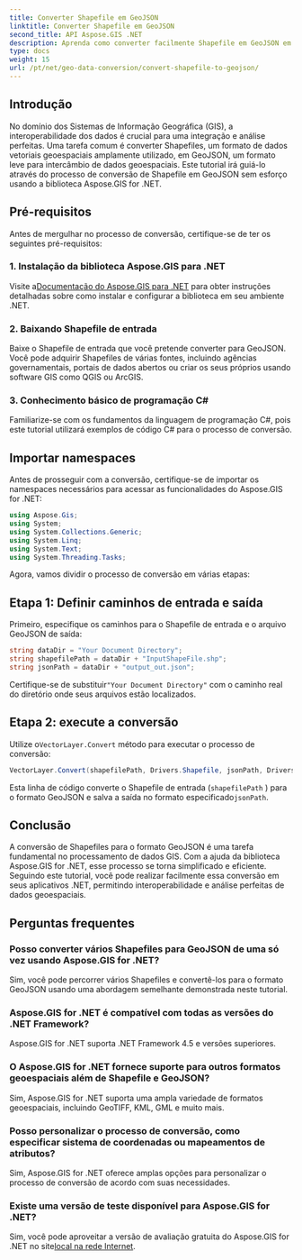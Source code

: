```yaml
---
title: Converter Shapefile em GeoJSON
linktitle: Converter Shapefile em GeoJSON
second_title: API Aspose.GIS .NET
description: Aprenda como converter facilmente Shapefile em GeoJSON em .NET usando Aspose.GIS. Siga nosso guia passo a passo para obter interoperabilidade de dados perfeita.
type: docs
weight: 15
url: /pt/net/geo-data-conversion/convert-shapefile-to-geojson/
---
```

## Introdução
No domínio dos Sistemas de Informação Geográfica (GIS), a interoperabilidade dos dados é crucial para uma integração e análise perfeitas. Uma tarefa comum é converter Shapefiles, um formato de dados vetoriais geoespaciais amplamente utilizado, em GeoJSON, um formato leve para intercâmbio de dados geoespaciais. Este tutorial irá guiá-lo através do processo de conversão de Shapefile em GeoJSON sem esforço usando a biblioteca Aspose.GIS for .NET.
## Pré-requisitos
Antes de mergulhar no processo de conversão, certifique-se de ter os seguintes pré-requisitos:
### 1. Instalação da biblioteca Aspose.GIS para .NET
 Visite a[Documentação do Aspose.GIS para .NET](https://reference.aspose.com/gis/net/) para obter instruções detalhadas sobre como instalar e configurar a biblioteca em seu ambiente .NET.
### 2. Baixando Shapefile de entrada
Baixe o Shapefile de entrada que você pretende converter para GeoJSON. Você pode adquirir Shapefiles de várias fontes, incluindo agências governamentais, portais de dados abertos ou criar os seus próprios usando software GIS como QGIS ou ArcGIS.
### 3. Conhecimento básico de programação C#
Familiarize-se com os fundamentos da linguagem de programação C#, pois este tutorial utilizará exemplos de código C# para o processo de conversão.

## Importar namespaces
Antes de prosseguir com a conversão, certifique-se de importar os namespaces necessários para acessar as funcionalidades do Aspose.GIS for .NET:
```csharp
using Aspose.Gis;
using System;
using System.Collections.Generic;
using System.Linq;
using System.Text;
using System.Threading.Tasks;
```

Agora, vamos dividir o processo de conversão em várias etapas:
## Etapa 1: Definir caminhos de entrada e saída
Primeiro, especifique os caminhos para o Shapefile de entrada e o arquivo GeoJSON de saída:
```csharp
string dataDir = "Your Document Directory";
string shapefilePath = dataDir + "InputShapeFile.shp";
string jsonPath = dataDir + "output_out.json";
```
 Certifique-se de substituir`"Your Document Directory"` com o caminho real do diretório onde seus arquivos estão localizados.
## Etapa 2: execute a conversão
 Utilize o`VectorLayer.Convert` método para executar o processo de conversão:
```csharp
VectorLayer.Convert(shapefilePath, Drivers.Shapefile, jsonPath, Drivers.GeoJson);
```
Esta linha de código converte o Shapefile de entrada (`shapefilePath` ) para o formato GeoJSON e salva a saída no formato especificado`jsonPath`.

## Conclusão
A conversão de Shapefiles para o formato GeoJSON é uma tarefa fundamental no processamento de dados GIS. Com a ajuda da biblioteca Aspose.GIS for .NET, esse processo se torna simplificado e eficiente. Seguindo este tutorial, você pode realizar facilmente essa conversão em seus aplicativos .NET, permitindo interoperabilidade e análise perfeitas de dados geoespaciais.
## Perguntas frequentes
### Posso converter vários Shapefiles para GeoJSON de uma só vez usando Aspose.GIS for .NET?
Sim, você pode percorrer vários Shapefiles e convertê-los para o formato GeoJSON usando uma abordagem semelhante demonstrada neste tutorial.
### Aspose.GIS for .NET é compatível com todas as versões do .NET Framework?
Aspose.GIS for .NET suporta .NET Framework 4.5 e versões superiores.
### O Aspose.GIS for .NET fornece suporte para outros formatos geoespaciais além de Shapefile e GeoJSON?
Sim, Aspose.GIS for .NET suporta uma ampla variedade de formatos geoespaciais, incluindo GeoTIFF, KML, GML e muito mais.
### Posso personalizar o processo de conversão, como especificar sistema de coordenadas ou mapeamentos de atributos?
Sim, Aspose.GIS for .NET oferece amplas opções para personalizar o processo de conversão de acordo com suas necessidades.
### Existe uma versão de teste disponível para Aspose.GIS for .NET?
 Sim, você pode aproveitar a versão de avaliação gratuita do Aspose.GIS for .NET no site[local na rede Internet](https://releases.aspose.com/).
